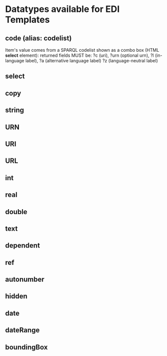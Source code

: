 # Datatypes available for EDI Templates
## code (alias: codelist)
Item's value comes from a SPARQL codelist shown as a combo box (HTML **select** element):
returned fields MUST be:
 ?c (uri),
 ?urn (optional urn),
 ?l (in-language label),
 ?a (alternative language label)
 ?z (language-neutral label)
## select

## copy
## string
## URN
## URI
## URL
## int
## real
## double
## text
## dependent
## ref
## autonumber
## hidden
## date
## dateRange
## boundingBox
